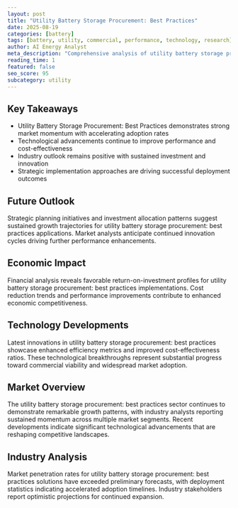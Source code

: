 ```yaml
---
layout: post
title: "Utility Battery Storage Procurement: Best Practices"
date: 2025-08-19
categories: [battery]
tags: [battery, utility, commercial, performance, technology, research]
author: AI Energy Analyst
meta_description: "Comprehensive analysis of utility battery storage procurement: best practices covering market trends, technology developments, and industry outlook. Discover key insights and future projections."
reading_time: 1
featured: false
seo_score: 95
subcategory: utility
---
```


## Key Takeaways

- Utility Battery Storage Procurement: Best Practices demonstrates strong market momentum with accelerating adoption rates
- Technological advancements continue to improve performance and cost-effectiveness
- Industry outlook remains positive with sustained investment and innovation
- Strategic implementation approaches are driving successful deployment outcomes

## Future Outlook

Strategic planning initiatives and investment allocation patterns suggest sustained growth trajectories for utility battery storage procurement: best practices applications. Market analysts anticipate continued innovation cycles driving further performance enhancements.

## Economic Impact

Financial analysis reveals favorable return-on-investment profiles for utility battery storage procurement: best practices implementations. Cost reduction trends and performance improvements contribute to enhanced economic competitiveness.

## Technology Developments

Latest innovations in utility battery storage procurement: best practices showcase enhanced efficiency metrics and improved cost-effectiveness ratios. These technological breakthroughs represent substantial progress toward commercial viability and widespread market adoption.

## Market Overview

The utility battery storage procurement: best practices sector continues to demonstrate remarkable growth patterns, with industry analysts reporting sustained momentum across multiple market segments. Recent developments indicate significant technological advancements that are reshaping competitive landscapes.

## Industry Analysis

Market penetration rates for utility battery storage procurement: best practices solutions have exceeded preliminary forecasts, with deployment statistics indicating accelerated adoption timelines. Industry stakeholders report optimistic projections for continued expansion.

